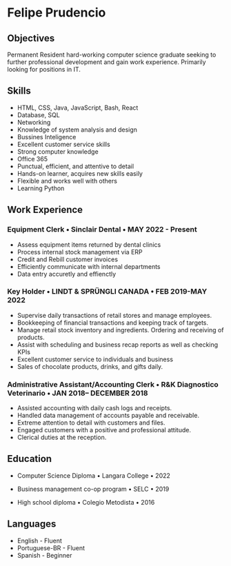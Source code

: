 # Felipe Prudencio
## Objectives
Permanent Resident hard-working computer science graduate seeking to further professional development and gain work experience. Primarily looking for positions in IT.

## Skills
- HTML, CSS, Java, JavaScript, Bash, React
- Database, SQL
- Networking
- Knowledge of system analysis and design
- Bussines Inteligence
- Excellent customer service skills 
- Strong computer knowledge
- Office 365
- Punctual, efficient, and attentive to detail 
- Hands-on learner, acquires new skills easily
- Flexible and works well with others
- Learning Python



## Work Experience
### Equipment Clerk • Sinclair Dental • MAY 2022 - Present
- Assess equipment items returned by dental clinics
- Process internal stock management via ERP
- Credit and Rebill customer invoices
- Efficiently communicate with internal departments
- Data entry accuretly and effienctly


### Key Holder • LINDT & SPRÜNGLI CANADA • FEB 2019-MAY 2022
- Supervise daily transactions of retail stores and manage employees.
- Bookkeeping of financial transactions and keeping track of targets.
- Manage retail stock inventory and ingredients. Ordering and receiving of products.
- Assist with scheduling and business recap reports as well as checking KPIs
- Excellent customer service to individuals and business
- Sales of chocolate products, drinks, and gifts daily.

### Administrative Assistant/Accounting Clerk • R&K Diagnostico Veterinario • JAN 2018– DECEMBER 2018
- Assisted accounting with daily cash logs and receipts.
- Handled data management of accounts payable and receivable.
- Extreme attention to detail with customers and files.
- Engaged customers with a positive and professional attitude.
- Clerical duties at the reception.

## Education
- Computer Science Diploma • Langara College • 2022

- Business management co-op program • SELC • 2019

- High school diploma • Colegio Metodista • 2016

## Languages
- English - Fluent
- Portuguese-BR - Fluent
- Spanish - Beginner
